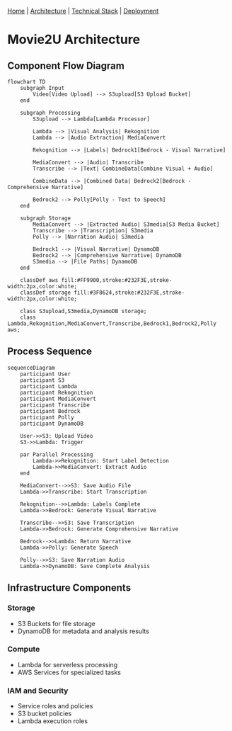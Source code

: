 [Home](./README.md) | 
[Architecture](./architecture.md) | 
[Technical Stack](./technical-stack.md) | 
[Deployment](./deployment.md)

# Movie2U Architecture

## Component Flow Diagram
```mermaid
flowchart TD
    subgraph Input
        Video[Video Upload] --> S3upload[S3 Upload Bucket]
    end

    subgraph Processing
        S3upload --> Lambda[Lambda Processor]
        
        Lambda --> |Visual Analysis| Rekognition
        Lambda --> |Audio Extraction| MediaConvert
        
        Rekognition --> |Labels| Bedrock1[Bedrock - Visual Narrative]
        
        MediaConvert --> |Audio| Transcribe
        Transcribe --> |Text| CombineData[Combine Visual + Audio]
        
        CombineData --> |Combined Data| Bedrock2[Bedrock - Comprehensive Narrative]
        
        Bedrock2 --> Polly[Polly - Text to Speech]
    end

    subgraph Storage
        MediaConvert --> |Extracted Audio| S3media[S3 Media Bucket]
        Transcribe --> |Transcription| S3media
        Polly --> |Narration Audio| S3media
        
        Bedrock1 --> |Visual Narrative| DynamoDB
        Bedrock2 --> |Comprehensive Narrative| DynamoDB
        S3media --> |File Paths| DynamoDB
    end

    classDef aws fill:#FF9900,stroke:#232F3E,stroke-width:2px,color:white;
    classDef storage fill:#3F8624,stroke:#232F3E,stroke-width:2px,color:white;
    
    class S3upload,S3media,DynamoDB storage;
    class Lambda,Rekognition,MediaConvert,Transcribe,Bedrock1,Bedrock2,Polly aws;
```

## Process Sequence
```mermaid
sequenceDiagram
    participant User
    participant S3
    participant Lambda
    participant Rekognition
    participant MediaConvert
    participant Transcribe
    participant Bedrock
    participant Polly
    participant DynamoDB

    User->>S3: Upload Video
    S3->>Lambda: Trigger
    
    par Parallel Processing
        Lambda->>Rekognition: Start Label Detection
        Lambda->>MediaConvert: Extract Audio
    end
    
    MediaConvert-->>S3: Save Audio File
    Lambda->>Transcribe: Start Transcription
    
    Rekognition-->>Lambda: Labels Complete
    Lambda->>Bedrock: Generate Visual Narrative
    
    Transcribe-->>S3: Save Transcription
    Lambda->>Bedrock: Generate Comprehensive Narrative
    
    Bedrock-->>Lambda: Return Narrative
    Lambda->>Polly: Generate Speech
    
    Polly-->>S3: Save Narration Audio
    Lambda->>DynamoDB: Save Complete Analysis
```

## Infrastructure Components

### Storage
- S3 Buckets for file storage
- DynamoDB for metadata and analysis results

### Compute
- Lambda for serverless processing
- AWS Services for specialized tasks

### IAM and Security
- Service roles and policies
- S3 bucket policies
- Lambda execution roles